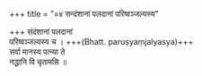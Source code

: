 +++
title = "०४ सन्दंशानां पलदानां परिष्वञ्जल्यस्य"

+++
संदंशानां पलदानां  
परिष्वञ्जल्यस्य च । +++(Bhatt. paruṣyaṃjalyasya)+++  
सर्वा मानस्य पत्न्या ते  
नद्धानि वि चृतामसि ॥